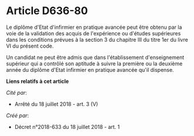 # Article D636-80

Le diplôme d'Etat d'infirmier en pratique avancée peut être obtenu par la voie de la validation des acquis de l'expérience ou
d'études supérieures dans les conditions prévues à la section 3 du chapitre III du titre 1er du livre VI du présent code.

Un candidat ne peut être admis que dans l'établissement d'enseignement supérieur qui a contrôlé son aptitude à suivre la
première ou la deuxième année du diplôme d'Etat infirmier en pratique avancée qu'il dispense.

**Liens relatifs à cet article**

_Cité par_:

  - Arrêté du 18 juillet 2018 - art. 3 (V)

_Créé par_:

  - Décret n°2018-633 du 18 juillet 2018 - art. 1
